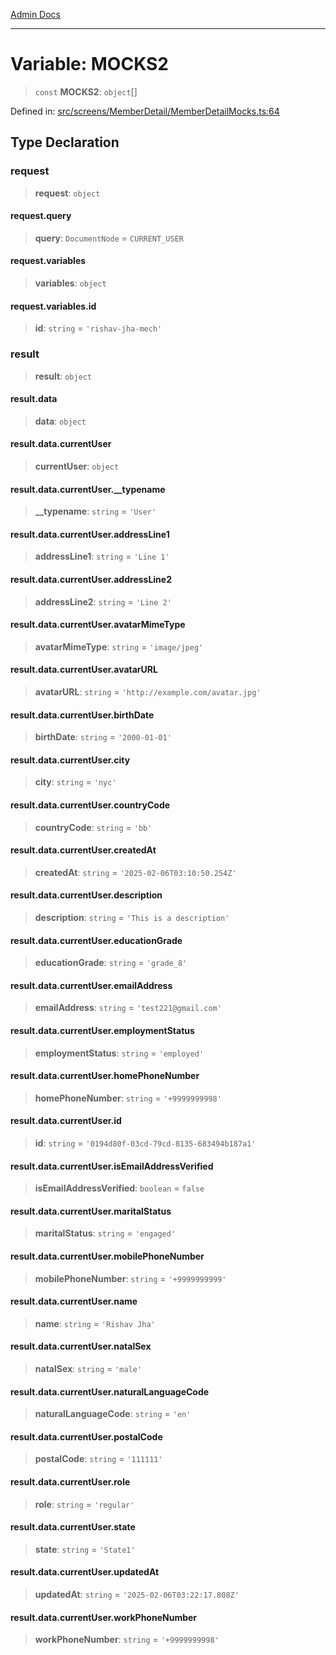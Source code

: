 [Admin Docs](/)

---

# Variable: MOCKS2

> `const` **MOCKS2**: `object`[]

Defined in: [src/screens/MemberDetail/MemberDetailMocks.ts:64](https://github.com/PalisadoesFoundation/talawa-admin/blob/main/src/screens/MemberDetail/MemberDetailMocks.ts#L64)

## Type Declaration

### request

> **request**: `object`

#### request.query

> **query**: `DocumentNode` = `CURRENT_USER`

#### request.variables

> **variables**: `object`

#### request.variables.id

> **id**: `string` = `'rishav-jha-mech'`

### result

> **result**: `object`

#### result.data

> **data**: `object`

#### result.data.currentUser

> **currentUser**: `object`

#### result.data.currentUser.\_\_typename

> **\_\_typename**: `string` = `'User'`

#### result.data.currentUser.addressLine1

> **addressLine1**: `string` = `'Line 1'`

#### result.data.currentUser.addressLine2

> **addressLine2**: `string` = `'Line 2'`

#### result.data.currentUser.avatarMimeType

> **avatarMimeType**: `string` = `'image/jpeg'`

#### result.data.currentUser.avatarURL

> **avatarURL**: `string` = `'http://example.com/avatar.jpg'`

#### result.data.currentUser.birthDate

> **birthDate**: `string` = `'2000-01-01'`

#### result.data.currentUser.city

> **city**: `string` = `'nyc'`

#### result.data.currentUser.countryCode

> **countryCode**: `string` = `'bb'`

#### result.data.currentUser.createdAt

> **createdAt**: `string` = `'2025-02-06T03:10:50.254Z'`

#### result.data.currentUser.description

> **description**: `string` = `'This is a description'`

#### result.data.currentUser.educationGrade

> **educationGrade**: `string` = `'grade_8'`

#### result.data.currentUser.emailAddress

> **emailAddress**: `string` = `'test221@gmail.com'`

#### result.data.currentUser.employmentStatus

> **employmentStatus**: `string` = `'employed'`

#### result.data.currentUser.homePhoneNumber

> **homePhoneNumber**: `string` = `'+9999999998'`

#### result.data.currentUser.id

> **id**: `string` = `'0194d80f-03cd-79cd-8135-683494b187a1'`

#### result.data.currentUser.isEmailAddressVerified

> **isEmailAddressVerified**: `boolean` = `false`

#### result.data.currentUser.maritalStatus

> **maritalStatus**: `string` = `'engaged'`

#### result.data.currentUser.mobilePhoneNumber

> **mobilePhoneNumber**: `string` = `'+9999999999'`

#### result.data.currentUser.name

> **name**: `string` = `'Rishav Jha'`

#### result.data.currentUser.natalSex

> **natalSex**: `string` = `'male'`

#### result.data.currentUser.naturalLanguageCode

> **naturalLanguageCode**: `string` = `'en'`

#### result.data.currentUser.postalCode

> **postalCode**: `string` = `'111111'`

#### result.data.currentUser.role

> **role**: `string` = `'regular'`

#### result.data.currentUser.state

> **state**: `string` = `'State1'`

#### result.data.currentUser.updatedAt

> **updatedAt**: `string` = `'2025-02-06T03:22:17.808Z'`

#### result.data.currentUser.workPhoneNumber

> **workPhoneNumber**: `string` = `'+9999999998'`

